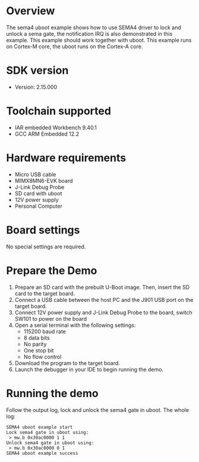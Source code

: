 Overview
========
The sema4 uboot example shows how to use SEMA4 driver to lock and unlock a sema gate,
the notification IRQ is also demonstrated in this example.
This example should work together with uboot. This example runs on Cortex-M core,
the uboot runs on the Cortex-A core.

SDK version
===========
- Version: 2.15.000

Toolchain supported
===================
- IAR embedded Workbench  9.40.1
- GCC ARM Embedded  12.2

Hardware requirements
=====================
- Micro USB cable
- MIMX8MN6-EVK  board
- J-Link Debug Probe
- SD card with uboot
- 12V power supply
- Personal Computer

Board settings
==============
No special settings are required.

Prepare the Demo
================
1.  Prepare an SD card with the prebuilt U-Boot image. Then, insert the SD card to the target board.
2.  Connect a USB cable between the host PC and the J901 USB port on the target board.
3.  Connect 12V power supply and J-Link Debug Probe to the board, switch SW101 to power on the board
4.  Open a serial terminal with the following settings:
    - 115200 baud rate
    - 8 data bits
    - No parity
    - One stop bit
    - No flow control
4.  Download the program to the target board.
5.  Launch the debugger in your IDE to begin running the demo.

Running the demo
================
Follow the output log, lock and unlock the sema4 gate in uboot. The whole log:
~~~~~~~~~~~~~~~~~~~
SEMA4 uboot example start
Lock sema4 gate in uboot using:
 > mw.b 0x30ac0000 1 1
Unlock sema4 gate in uboot using:
 > mw.b 0x30ac0000 0 1
SEMA4 uboot example success
~~~~~~~~~~~~~~~~~~~
